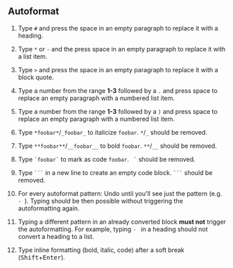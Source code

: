 ## Autoformat

1. Type `#` and press the space in an empty paragraph to replace it with a heading.

1. Type `*` or `-` and the press space in an empty paragraph to replace it with a list item.

1. Type `>` and press the space in an empty paragraph to replace it with a block quote.

1. Type a number from the range **1-3** followed by a `.` and press space to replace an empty paragraph with a numbered list item.

1. Type a number from the range **1-3** followed by a `)` and press space to replace an empty paragraph with a numbered list item.

1. Type `*foobar*`/`_foobar_` to italicize `foobar`. `*`/`_` should be removed.

1. Type `**foobar**`/`__foobar__` to bold `foobar`. `**`/`__` should be removed.

1. Type ``` `foobar` ``` to mark as code `foobar`. ```  ` ``` should be removed.

1. Type `` ``` `` in a new line to create an empty code block. `` ``` `` should be removed.

1. For every autoformat pattern: Undo until you'll see just the pattern (e.g. `- `). Typing should be then possible without triggering the autoformatting again.

1. Typing a different pattern in an already converted block **must not** trigger the autoformatting. For example, typing `- ` in a heading should not convert a heading to a list.

1. Type inline formatting (bold, italic, code) after a soft break (<kbd>Shift</kbd>+<kbd>Enter</kbd>).
